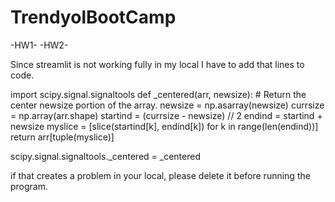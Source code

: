 # TrendyolBootCamp


-HW1- -HW2-

Since streamlit is not working fully in my local I have to add that lines to code.

import  scipy.signal.signaltools
def _centered(arr, newsize):
    # Return the center newsize portion of the array.
    newsize = np.asarray(newsize)
    currsize = np.array(arr.shape)
    startind = (currsize - newsize) // 2
    endind = startind + newsize
    myslice = [slice(startind[k], endind[k]) for k in range(len(endind))]
    return arr[tuple(myslice)]

scipy.signal.signaltools._centered = _centered

if that creates a problem in your local, please delete it before running the program. 
